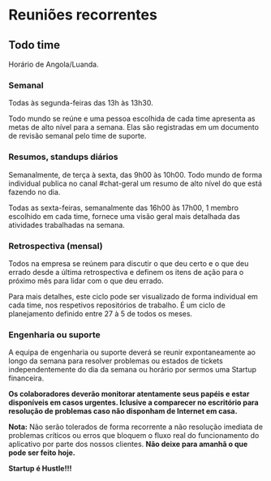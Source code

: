 # Reuniões recorrentes 

## Todo time

Horário de Angola/Luanda.

### Semanal

Todas às segunda-feiras das 13h às 13h30.

Todo mundo se reúne e uma pessoa escolhida de cada time apresenta as metas de alto nível para a semana. Elas são registradas em um documento de revisão semanal pelo time de suporte. 

### Resumos, standups diários 

Semanalmente, de terça à sexta, das 9h00 às 10h00. Todo mundo de forma individual publica no canal #chat-geral um resumo de alto nível do que está fazendo no dia. 

Todas as sexta-feiras, semanalmente das 16h00 às 17h00, 1 membro escolhido em cada time, fornece uma visão geral mais detalhada das atividades trabalhadas na semana. 

### Retrospectiva (mensal) 

Todos na empresa se reúnem para discutir o que deu certo e o que deu errado desde a última retrospectiva e definem os itens de ação para o próximo mês para lidar com o que deu errado.

Para mais detalhes, este ciclo pode ser visualizado de forma individual em cada time, nos respetivos repositórios de trabalho. É um ciclo de planejamento definido entre 27 à 5 de todos os meses. 

### Engenharia ou suporte

A equipa de engenharia ou suporte deverá se reunir expontaneamente ao longo da semana para resolver problemas ou estados de tickets independentemente do dia da semana ou horário por sermos uma Startup financeira.

**Os colaboradores deverão monitorar atentamente seus papéis e estar disponíveis em casos urgentes. Iclusive a comparecer no escritório para resolução de problemas caso não disponham de Internet em casa.**

**Nota:** Não serão tolerados de forma recorrente a não resolução imediata de problemas críticos ou erros que bloquem o fluxo real do funcionamento do aplicativo por parte dos nossos clientes. **Não deixe para amanhã o que pode ser feito hoje.**

**Startup é Hustle!!!**
